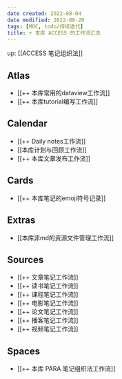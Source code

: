 ```yaml
---
date created: 2022-08-04
date modified: 2022-08-20
tags: [MOC, todo/持续迭代]
title: + 本库 ACCESS 的工作流汇总
---
```


up: [[ACCESS 笔记组织法]]

## Atlas

- [[++ 本库常用的dataview工作流]]
- [[++ 本库tutorial编写工作流]]

## Calendar

- [[++ Daily notes工作流]]
- [[本库计划与回顾工作流]]
- [[++ 本库文章发布工作流]]

## Cards

- [[++ 本库笔记的emoji符号记录]]

## Extras

- [[本库非md的资源文件管理工作流]]

## Sources

- [[++ 文章笔记工作流]]
- [[++ 读书笔记工作流]]
- [[++ 课程笔记工作流]]
- [[++ 电影笔记工作流]]
- [[++ 论文笔记工作流]]
- [[++ 播客笔记工作流]]
- [[++ 视频笔记工作流]]

## Spaces

- [[++ 本库 PARA 笔记组织法工作流]]
